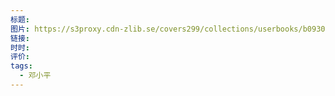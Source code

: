 ```yaml
---
标题: 
图片: https://s3proxy.cdn-zlib.se/covers299/collections/userbooks/b093027f2865d043b69d8f73f02e23653132ee7049237d194206857b5f4ae4ea.jpg
链接: 
时时: 
评价: 
tags:
  - 邓小平
---
```



